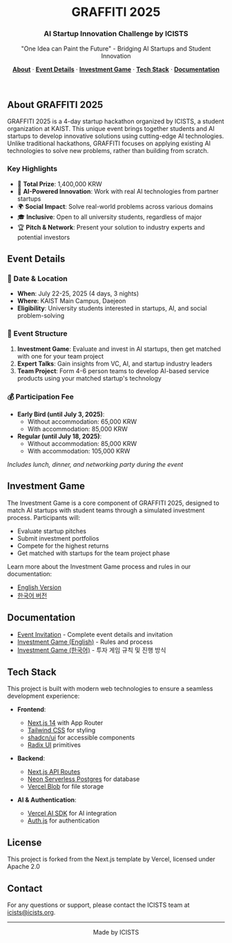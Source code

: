 <div align="center">
  <h1>GRAFFITI 2025</h1>
  <h3>AI Startup Innovation Challenge by ICISTS</h3>
  <p>"One Idea can Paint the Future" - Bridging AI Startups and Student Innovation</p>
</div>

<p align="center">
  <a href="#about"><strong>About</strong></a> ·
  <a href="#event-details"><strong>Event Details</strong></a> ·
  <a href="#investment-game"><strong>Investment Game</strong></a> ·
  <a href="#tech-stack"><strong>Tech Stack</strong></a> ·
  <a href="#documentation"><strong>Documentation</strong></a>
</p>
<br/>

## About GRAFFITI 2025

GRAFFITI 2025 is a 4-day startup hackathon organized by ICISTS, a student organization at KAIST. This unique event brings together students and AI startups to develop innovative solutions using cutting-edge AI technologies. Unlike traditional hackathons, GRAFFITI focuses on applying existing AI technologies to solve new problems, rather than building from scratch.

### Key Highlights
- 🎯 **Total Prize**: 1,400,000 KRW
- 🤖 **AI-Powered Innovation**: Work with real AI technologies from partner startups
- 🌍 **Social Impact**: Solve real-world problems across various domains
- 🎓 **Inclusive**: Open to all university students, regardless of major
- 🏆 **Pitch & Network**: Present your solution to industry experts and potential investors

## Event Details

### 📅 Date & Location
- **When**: July 22-25, 2025 (4 days, 3 nights)
- **Where**: KAIST Main Campus, Daejeon
- **Eligibility**: University students interested in startups, AI, and social problem-solving

### 🎯 Event Structure
1. **Investment Game**: Evaluate and invest in AI startups, then get matched with one for your team project
2. **Expert Talks**: Gain insights from VC, AI, and startup industry leaders
3. **Team Project**: Form 4-6 person teams to develop AI-based service products using your matched startup's technology

### 💰 Participation Fee
- **Early Bird (until July 3, 2025)**:
  - Without accommodation: 65,000 KRW
  - With accommodation: 85,000 KRW
- **Regular (until July 18, 2025)**:
  - Without accommodation: 85,000 KRW
  - With accommodation: 105,000 KRW

*Includes lunch, dinner, and networking party during the event*

## Investment Game

The Investment Game is a core component of GRAFFITI 2025, designed to match AI startups with student teams through a simulated investment process. Participants will:

- Evaluate startup pitches
- Submit investment portfolios
- Compete for the highest returns
- Get matched with startups for the team project phase

Learn more about the Investment Game process and rules in our documentation:
- [English Version](/docs/INVESTMENT_GAME.md)
- [한국어 버전](/docs/INVESTMENT_GAME_KOR.md)

## Documentation

- [Event Invitation](/docs/INVITE.md) - Complete event details and invitation
- [Investment Game (English)](/docs/INVESTMENT_GAME.md) - Rules and process
- [Investment Game (한국어)](/docs/INVESTMENT_GAME_KOR.md) - 투자 게임 규칙 및 진행 방식

## Tech Stack

This project is built with modern web technologies to ensure a seamless development experience:

- **Frontend**:
  - [Next.js 14](https://nextjs.org/) with App Router
  - [Tailwind CSS](https://tailwindcss.com) for styling
  - [shadcn/ui](https://ui.shadcn.com) for accessible components
  - [Radix UI](https://radix-ui.com) primitives

- **Backend**:
  - [Next.js API Routes](https://nextjs.org/docs/app/building-your-application/routing/route-handlers)
  - [Neon Serverless Postgres](https://neon.tech) for database
  - [Vercel Blob](https://vercel.com/storage/blob) for file storage

- **AI & Authentication**:
  - [Vercel AI SDK](https://sdk.vercel.ai) for AI integration
  - [Auth.js](https://authjs.dev) for authentication


## License

This project is forked from the Next.js template by Vercel, licensed under Apache 2.0

## Contact

For any questions or support, please contact the ICISTS team at [icists@icists.org](mailto:icists@icists.org).

---

<div align="center">
  <p>Made by ICISTS</p>
</div>
